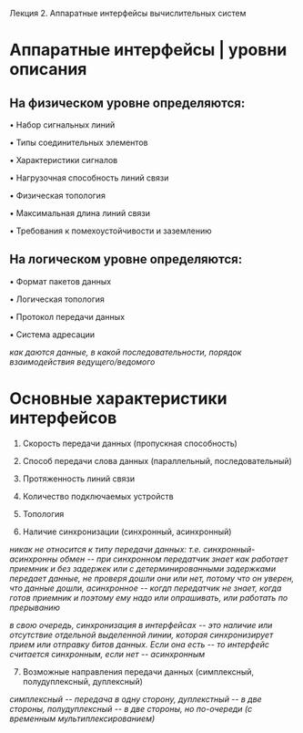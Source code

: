 Лекция 2. Аппаратные интерфейсы вычислительных систем

 # Аппаратные интерфейсы | уровни описания
 
## На физическом уровне определяются:

• Набор сигнальных линий

• Типы соединительных элементов

• Характеристики сигналов

• Нагрузочная способность линий
связи

• Физическая топология

• Максимальная длина линий связи

• Требования к помехоустойчивости
и заземлению

## На логическом уровне определяются:

• Формат пакетов данных

• Логическая топология

• Протокол передачи данных

• Система адресации

_как даются данные, в какой последовательности, порядок взаимодействия ведущего/ведомого_

# Основные характеристики интерфейсов

1. Скорость передачи данных (пропускная способность)

2. Способ передачи слова данных (параллельный,
последовательный)

3. Протяженность линий связи

4. Количество подключаемых устройств

5. Топология

6. Наличие синхронизации (синхронный, асинхронный) 

_никак не относится к типу передачи данных: т.е. синхронный-асинхронны обмен -- при синхронном передатчик знает как работает приемник 
и без задержек или с детерминированными задержками передает данные, не проверя дошли они или нет, потому что он уверен, что данные дошли,
асинхронное -- когдп передатчик не знает, когда готов приемник и поэтому ему надо или опрашивать, или работать по прерыванию_

_в свою очередь, синхронизация в интерфейсах -- это наличие или отсутствие отдельной выделенной линии, которая синхронизирует прием или 
отправку битов данных. Если она есть -- то интерфейс считается синхронным, если нет -- асинхронным_

7. Возможные направления передачи данных
(симплексный, полудуплексный, дуплексный)

_симплексный -- передача в одну сторону, дуплекстный -- в две стороны, полудуплексный -- в две стороны, но по-очереди (с временным мультиплексированием)_
